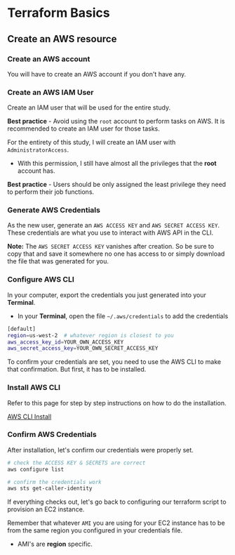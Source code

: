 # Terraform Basics

## Create an AWS resource

### Create an AWS account

You will have to create an AWS account if you don't have any.

### Create an AWS IAM User

Create an IAM user that will be used for the entire study.

**Best practice** - Avoid using the `root` account to perform tasks on AWS. It is recommended to create an IAM user for those tasks.

For the entirety of this study, I will create an IAM user with `AdministratorAccess`.

- With this permission, I still have almost all the privileges that the **root** account has.

**Best practice** - Users should be only assigned the least privilege they need to perform their job functions.

### Generate AWS Credentials

As the new user, generate an `AWS ACCESS KEY` and `AWS SECRET ACCESS KEY`. These credentials are what you use to interact with AWS API in the CLI.

**Note:** The `AWS SECRET ACCESS KEY` vanishes after creation. So be sure to copy that and save it somewhere no one has access to or simply download the file that was generated for you.

### Configure AWS CLI

In your computer, export the credentials you just generated into your **Terminal**.

- In your **Terminal**, open the file `~/.aws/credentials` to add the credentials

```bash
[default]
region=us-west-2  # whatever region is closest to you
aws_access_key_id=YOUR_OWN_ACCESS_KEY
aws_secret_access_key=YOUR_OWN_SECRET_ACCESS_KEY
```

To confirm your credentials are set, you need to use the AWS CLI to make that confirmation. But first, it has to be installed.

### Install AWS CLI

Refer to this page for step by step instructions on how to do the installation.

[AWS CLI Install](https://docs.aws.amazon.com/cli/latest/userguide/getting-started-install.html)

### Confirm AWS Credentials

After installation, let's confirm our credentials were properly set.

```bash
# check the ACCESS KEY & SECRETS are correct
aws configure list

# confirm the credentials work
aws sts get-caller-identity
```

If everything checks out, let's go back to configuring our terraform script to provision an EC2 instance.

Remember that whatever `AMI` you are using for your EC2 instance has to be from the same region you configured in your credentials file.

- AMI's are **region** specific.
